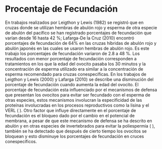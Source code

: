 # Procentaje de Fecundación 

En trabajos realizados por Leigthon y Lewis (1982) se registró que en cruzas donde se utilizan hembras de abulón rojo y esperma de otra especie de abulón del pacífico se han registrado porcentajes de fecundación que varían desde 16 hasta 42 %; Lafarga-De la Cruz (2010) encontró porcentajes de fecundación de 64% en las cruzas híbridas de abulón rojo y abulón japonés en las cuales se usaron hembras de abulón rojo. Es este trabajo los porcentajes de fecundación variaron de 2.8 a 48 %. Los resultados con menor porcentaje de fecundación corresponden a tratamientos en los que la edad del ovocito pasaba los 30 minutos y la concentración de esperma utilizado era similar a la concentración de esperma recomendado para cruzas conespecíficas. En los trabajos de Leigthon y Lewis (2000) y Lafarga (2010) se describe una disminución del porcentaje de fecundación cuando aumenta la edad del ovocito. El porcentaje de fecundación esta influenciado por el mecanismos de defensa que presentan los ovocitos para evitar ser fecundado con el esperma de otras especies, estos mecanismos involucran la especificidad de las proteínas involucradas en los procesos reproductivos como la lisina y el VERL ( ). Otro factor que influye directamente en el porcentaje de fecundación es el bloqueo dado por el cambio en el potencial de membrana, a pesar de que este mecanismo de defensa se ha descrito en abulón y en otras especies de invertebrados para evitar la poliespermia ( ), también se ha detectado que después de cierto tiempo los ovocitos se bloquean y esto disminuye los porcentajes de fecundación en cruces conespecíficos.
